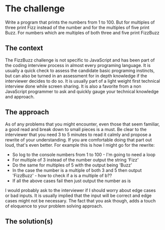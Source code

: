 # The challenge

Write a program that prints the numbers from 1 to 100. But for multiples of three print Fizz instead of the number and for the multiples of five print Buzz. For numbers which are multiples of both three and five print FizzBuzz

## The context

The FizzBuzz challenge is not specific to JavaScript and has been part of the coding interview process in almost every programing language. It is usually a quick check to assess the candidate basic programing instincts, but can also be turned in an assessment for in depth knowledge if the interviewer decides to do so.
It is usually part of a light weight first technical interview done while screen sharing. It is also a favorite from a non JavaScript programmer to ask and quickly gauge your technical knowledge and approach.

## The approach

As of any problems that you might encounter, even those that seem familiar, a good read and break down to small pieces is a must. Be clear to the interviewer that you need 3 to 5 minutes to read it calmly and propose a rewrite of your understanding. If you are comfortable doing that part out loud, that's even better. For example this is how I might go for the rewrite:

* So log to the console numbers from 1 to 100 - I'm going to need a loop
* For multiple of 3 instead of the number output the string 'Fizz'
* Do the same for multiples of 5 with the output being 'Buzz'
* In the case the number is a multiple of both 3 and 5 then output 'FizzBuzz' - how to check if a is a multiple of b??
* If all the above cases fail then just output the number as is

I would probably ask to the interviewer if I should worry about edge cases or bad inputs. It is usually implied that the input will be correct and edge cases might not be necessary. The fact that you ask though, adds a touch of eloquence to your problem solving approach.

## The solution(s)

